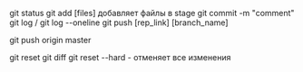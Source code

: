 git status
git add [files] добавляет файлы в stage
git commit -m "comment"
git log / git log --oneline
git push [rep_link] [branch_name]

git push origin master

git reset
git diff
git reset --hard - отменяет все изменения